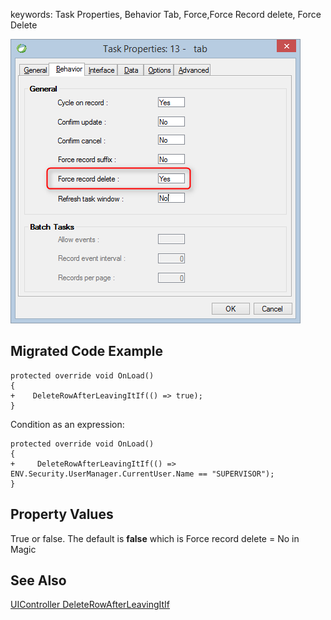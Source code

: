 ﻿keywords: Task Properties, Behavior Tab, Force,Force Record delete, Force Delete

![](ForceRecordDelete.png)

## Migrated Code Example
```csdiff   
protected override void OnLoad()
{
+    DeleteRowAfterLeavingItIf(() => true);
}
```        
Condition as an expression:

```csdiff   
protected override void OnLoad()
{
+     DeleteRowAfterLeavingItIf(() => ENV.Security.UserManager.CurrentUser.Name == "SUPERVISOR");
}
```        



## Property Values
True or false. The default is **false** which is Force record delete = No in Magic

## See Also
[UIController DeleteRowAfterLeavingItIf](http://www.fireflymigration.com/reference/html/M_Firefly_Box_UIController_DeleteRowAfterLeavingItIf.htm)


